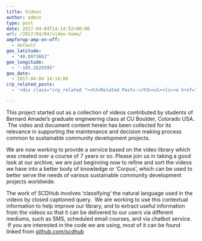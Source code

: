 ```yaml
---
title: Videos
author: admin
type: post
date: 2017-04-04T14:14:52+00:00
url: /2017/04/04/video-home/
ampforwp-amp-on-off:
  - default
geo_latitude:
  - "40.0073662"
geo_longitude:
  - "-105.2629395"
geo_date:
  - 2017-04-04 14:14:00
crp_related_posts:
  - '<div class="crp_related "><h3>Related Posts:</h3><ul><li><a href="https://scdhub.org/2017/12/25/wastewater-treatment-and-biosolids-management/"    ><img src="https://scdhub.org/wp-content/uploads/2017/12/wastewater-treatment-and-biosoli-150x150.jpg" alt="Wastewater treatment and Biosolids management" title="Wastewater treatment and Biosolids management" width="150" height="150" class="crp_thumb crp_featured" /><span class="crp_title">Wastewater treatment and Biosolids management</span></a></li><li><a href="https://scdhub.org/2018/01/06/household-and-neighborhood-sanitation-infrastructures-excreta-wastewater-disposal-in-developing-countries/"    ><img src="https://scdhub.org/wp-content/plugins/contextual-related-posts/default.png" alt="Household and neighborhood Sanitation Infrastructures: Excreta, wastewater disposal in developing countries" title="Household and neighborhood Sanitation Infrastructures: Excreta, wastewater disposal in developing countries" width="150" height="150" class="crp_thumb crp_default" /><span class="crp_title">Household and neighborhood Sanitation&hellip;</span></a></li><li><a href="https://scdhub.org/2017/12/29/walking-in-sabinas-shoes-world-vision/"    ><img src="https://scdhub.org/wp-content/uploads/2017/12/walking-in-sabinas-shoes-world-v-150x150.jpg" alt="Walking in Sabinas Shoes &#8211; World Vision" title="Walking in Sabinas Shoes &#8211; World Vision" width="150" height="150" class="crp_thumb crp_featured" /><span class="crp_title">Walking in Sabinas Shoes &#8211; World Vision</span></a></li><li><a href="https://scdhub.org/founding-board/"    ><img src="https://scdhub.org/wp-content/uploads/2017/04/Screen-Shot-2017-08-14-at-11.39.28-AM-150x150.png" alt="Founding Board" title="Founding Board" width="150" height="150" class="crp_thumb crp_correctfirst" /><span class="crp_title">Founding Board</span></a></li><li><a href="https://scdhub.org/2017/07/28/8006/"    ><img src="https://scdhub.org/wp-content/uploads/2017/07/hqdefault-150x150.jpg" alt="Music" title="Music" width="150" height="150" class="crp_thumb crp_featured" /><span class="crp_title">Music</span></a></li><li><a href="https://scdhub.org/2018/01/06/sanitation-in-emergencies/"    ><img src="https://scdhub.org/wp-content/plugins/contextual-related-posts/default.png" alt="Sanitation in Emergencies" title="Sanitation in Emergencies" width="150" height="150" class="crp_thumb crp_default" /><span class="crp_title">Sanitation in Emergencies</span></a></li></ul><div class="crp_clear"></div></div>'

---
```

This project started out as a collection of videos contributed by students of Bernard Amadei&#8217;s graduate engineering class at CU Boulder, Colorado USA.  The video and document content herein has been collected for its relevance in supporting the maintenance and decision making process common to sustainable community development projects.

We are now working to provide a service based on the video library which was created over a course of 7 years or so. Please join us in taking a good look at our archive, we are just beginning now to refine and sort the videos we have into a better body of knowledge or &#8216;Corpus&#8217;, which can be used to better serve the needs of various sustainable community development projects worldwide.

The work of SCDHub involves &#8216;classifying&#8217; the natural language used in the videos by closed captioned query.  We are working to use this contextual information to help improve our library, and to extract useful information from the videos so that it can be delivered to our users via different mediums, such as SMS, scheduled email courses, and via chatbot service.  If you are interested in the code we are using, most of it can be found linked from [github.com/scdhub][1]

&nbsp;

 [1]: https://github.com/sustainablecommunitydevelopmenthub